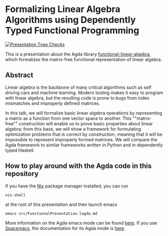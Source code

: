 Formalizing Linear Algebra Algorithms using Dependently Typed Functional Programming
====================================================================================

[![Presentation Type Checks](https://github.com/ryanorendorff/lc-2020-linear-algebra-agda/workflows/Presentation%20Type%20Checks/badge.svg)][agda-literate-mode]

This is a presentation about the Agda library
[functional-linear-algebra][FLA], which formalizes the matrix-free
functional representation of linear algebra.


Abstract
--------

Linear algebra is the backbone of many critical algorithms such as self driving
cars and machine learning. Modern tooling makes it easy to program with linear
algebra, but the resulting code is prone to bugs from index mismatches and
improperly defined matrices.

In this talk, we will formalize basic linear algebra operations by representing
a matrix as a function from one vector space to another. This ""matrix-free""
construction will enable us to prove basic properties about linear algebra;
from this base, we will show a framework for formulating optimization problems
that is correct by construction, meaning that it will be impossible to
represent improperly formed matrices. We will compare the Agda framework to
similar frameworks written in Python and in dependently typed Haskell.


How to play around with the Agda code in this repository
--------------------------------------------------------

If you have the [Nix][nix] package manager installed, you can run

```
nix-shell
```

at the root of this presentation and then launch emacs 

```
emacs src/FunctionalPresentation.lagda.md
```

More information on the Agda emacs mode can be found
[here][agda-emacs-mode]. If you use [Spacemacs][spacemacs], the
documentation for its Agda mode is [here][spacemacs-agda-mode].


<!-- References -->

[FLA]: https://github.com/ryanorendorff/functional-linear-algebra
[agda-literate-mode]: https://agda.readthedocs.io/en/v2.6.1.1/tools/literate-programming.html
[nix]: https://nixos.org
[agda-emacs-mode]: https://agda.readthedocs.io/en/v2.6.1.1/tools/emacs-mode.html
[spacemacs]: https://www.spacemacs.org/
[spacemacs-agda-mode]: https://www.spacemacs.org/layers/+lang/agda/README.html
